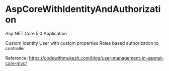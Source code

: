 # AspCoreWithIdentityAndAuthorization

Asp NET Core 5.0 Application

Custom Identity User with custom properties
Roles based authorization to controller

Reference: https://codewithmukesh.com/blog/user-management-in-aspnet-core-mvc/
